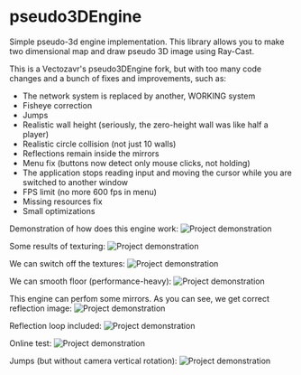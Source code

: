 # pseudo3DEngine
Simple pseudo-3d engine implementation. This library allows you to make two dimensional map and draw pseudo 3D image using Ray-Cast.

This is a Vectozavr's pseudo3DEngine fork, but with too many code changes and a bunch of fixes and improvements, such as:
- The network system is replaced by another, WORKING system
- Fisheye correction
- Jumps
- Realistic wall height (seriously, the zero-height wall was like half a player)
- Realistic circle collision (not just 10 walls)
- Reflections remain inside the mirrors
- Menu fix (buttons now detect only mouse clicks, not holding)
- The application stops reading input and moving the cursor while you are switched to another window
- FPS limit (no more 600 fps in menu)
- Missing resources fix
- Small optimizations

Demonstration of how does this engine work:
![Project demonstration](demo/demo_engine.jpg)

Some results of texturing:
![Project demonstration](demo/demo_just_textures.png)

We can switch off the textures:
![Project demonstration](demo/demo_textures_off.png)

We can smooth floor (performance-heavy):
![Project demonstration](demo/demo_smooth.png)

This engine can perfom some mirrors. As you can see, we get correct reflection image:
![Project demonstration](demo/demo_mirror.png)

Reflection loop included:
![Project demonstration](demo/demo_mirror_loop.png)

Online test:
![Project demonstration](demo/demo_online.png)

Jumps (but without camera vertical rotation):
![Project demonstration](demo/demo_jump.png)
